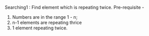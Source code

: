 Searching1 : 
Find element which is repeating twice. 
Pre-requisite - 
1) Numbers are in the range 1 - n;
2) n-1 elements are repeating thrice
3) 1 element repeating twice.